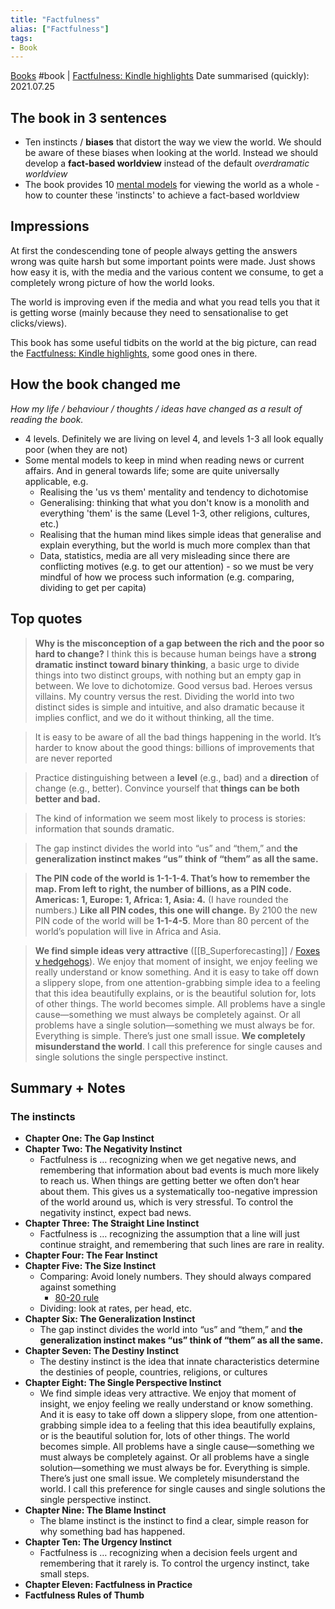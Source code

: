 ```yaml
---
title: "Factfulness"
alias: ["Factfulness"]
tags:
- Book
---
```


[Books](notes/Books.md) #book | [Factfulness: Kindle highlights](notes/BK_Factfulness.md)
Date summarised (quickly): 2021.07.25
## The book in 3 sentences
- Ten instincts / **biases** that distort the way we view the world. We should be aware of these biases when looking at the world. Instead we should develop a **fact-based worldview** instead of the default *overdramatic worldview*
- The book provides 10 [mental models](notes/Mental%20model%20collection.md) for viewing the world as a whole - how to counter these 'instincts' to achieve a fact-based worldview 
## Impressions
At first the condescending tone of people always getting the answers wrong was quite harsh but some important points were made. Just shows how easy it is, with the media and the various content we consume, to get a completely wrong picture of how the world looks. 

The world is improving even if the media and what you read tells you that it is getting worse (mainly because they need to sensationalise to get clicks/views).

This book has some useful tidbits on the world at the big picture, can read the [Factfulness: Kindle highlights](notes/BK_Factfulness.md), some good ones in there. 

## How the book changed me
*How my life / behaviour / thoughts / ideas have changed as a result of reading the book.*
- 4 levels. Definitely we are living on level 4, and levels 1-3 all look equally poor (when they are not)
- Some mental models to keep in mind when reading news or current affairs. And in general towards life; some are quite universally applicable, e.g.
	- Realising the 'us vs them' mentality and tendency to dichotomise 
	- Generalising: thinking that what you don't know is a monolith and everything 'them' is the same (Level 1-3, other religions, cultures, etc.)
	- Realising that the human mind likes simple ideas that generalise and explain everything, but the world is much more complex than that 
	- Data, statistics, media are all very misleading since there are conflicting motives (e.g. to get our attention) - so we must be very mindful of how we process such information (e.g. comparing, dividing to get per capita)
## Top quotes
> **Why is the misconception of a gap between the rich and the poor so hard to change?** I think this is because human beings have a **strong dramatic instinct toward binary thinking**, a basic urge to divide things into two distinct groups, with nothing but an empty gap in between. We love to dichotomize. Good versus bad. Heroes versus villains. My country versus the rest. Dividing the world into two distinct sides is simple and intuitive, and also dramatic because it implies conflict, and we do it without thinking, all the time.

> It is easy to be aware of all the bad things happening in the world. It’s harder to know about the good things: billions of improvements that are never reported

> Practice distinguishing between a **level** (e.g., bad) and a **direction** of change (e.g., better). Convince yourself that **things can be both better and bad.**

> The kind of information we seem most likely to process is stories: information that sounds dramatic.

> The gap instinct divides the world into “us” and “them,” and **the generalization instinct makes “us” think of “them” as all the same.**

> **The PIN code of the world is 1-1-1-4. That’s how to remember the map. From left to right, the number of billions, as a PIN code. Americas: 1, Europe: 1, Africa: 1, Asia: 4.** (I have rounded the numbers.) **Like all PIN codes, this one will change.** By 2100 the new PIN code of the world will be **1-1-4-5**. More than 80 percent of the world’s population will live in Africa and Asia.

> **We find simple ideas very attractive** ([[B_Superforecasting]] / [Foxes v hedgehogs](notes/C_Foxes%20v%20hedgehogs.md)). We enjoy that moment of insight, we enjoy feeling we really understand or know something. And it is easy to take off down a slippery slope, from one attention-grabbing simple idea to a feeling that this idea beautifully explains, or is the beautiful solution for, lots of other things. The world becomes simple. All problems have a single cause—something we must always be completely against. Or all problems have a single solution—something we must always be for. Everything is simple. There’s just one small issue. **We completely misunderstand the world**. I call this preference for single causes and single solutions the single perspective instinct.


## Summary + Notes
### The instincts
- **Chapter One: The Gap Instinct**
- **Chapter Two: The Negativity Instinct**
	- Factfulness is … recognizing when we get negative news, and remembering that information about bad events is much more likely to reach us. When things are getting better we often don’t hear about them. This gives us a systematically too-negative impression of the world around us, which is very stressful. To control the negativity instinct, expect bad news.
- **Chapter Three: The Straight Line Instinct**
	- Factfulness is … recognizing the assumption that a line will just continue straight, and remembering that such lines are rare in reality.
- **Chapter Four: The Fear Instinct**
- **Chapter Five: The Size Instinct**
	- Comparing: Avoid lonely numbers. They should always compared against something
		- [80-20 rule](notes/C_80-20%20rule.md)
	- Dividing: look at rates, per head, etc. 
- **Chapter Six: The Generalization Instinct**
	- The gap instinct divides the world into “us” and “them,” and **the generalization instinct makes “us” think of “them” as all the same.**
- **Chapter Seven: The Destiny Instinct**
	- The destiny instinct is the idea that innate characteristics determine the destinies of people, countries, religions, or cultures
- **Chapter Eight: The Single Perspective Instinct**
	- We find simple ideas very attractive. We enjoy that moment of insight, we enjoy feeling we really understand or know something. And it is easy to take off down a slippery slope, from one attention-grabbing simple idea to a feeling that this idea beautifully explains, or is the beautiful solution for, lots of other things. The world becomes simple. All problems have a single cause—something we must always be completely against. Or all problems have a single solution—something we must always be for. Everything is simple. There’s just one small issue. We completely misunderstand the world. I call this preference for single causes and single solutions the single perspective instinct.
- **Chapter Nine: The Blame Instinct**
	- The blame instinct is the instinct to find a clear, simple reason for why something bad has happened.
- **Chapter Ten: The Urgency Instinct**
	- Factfulness is … recognizing when a decision feels urgent and remembering that it rarely is. To control the urgency instinct, take small steps.
- **Chapter Eleven: Factfulness in Practice**
- **Factfulness Rules of Thumb**
